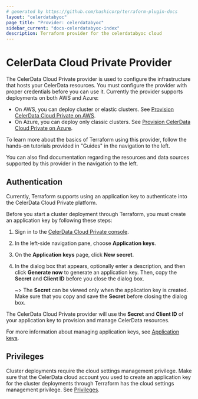 ```yaml
---
# generated by https://github.com/hashicorp/terraform-plugin-docs
layout: "celerdatabyoc"
page_title: "Provider: celerdatabyoc"
sidebar_current: "docs-celerdatabyoc-index"
description: Terraform provider for the celerdatabyoc cloud
---
```


# CelerData Cloud Private Provider

The CelerData Cloud Private provider is used to configure the infrastructure that hosts your CelerData resources. You must configure the provider with proper credentials before you can use it. Currently the provider supports deployments on both AWS and Azure:

- On AWS, you can deploy cluster or elastic clusters. See [Provision CelerData Cloud Private on AWS](../docs/guides/aws_deployment_guide.md).
- On Azure, you can deploy only classic clusters. See [Provision CelerData Cloud Private on Azure](../docs/guides/azure_deployment_guide.md).

To learn more about the basics of Terraform using this provider, follow the hands-on tutorials provided in "Guides" in the navigation to the left.

You can also find documentation regarding the resources and data sources supported by this provider in the navigation to the left.

## Authentication

Currently, Terraform supports using an application key to authenticate into the CelerData Cloud Private platform.

Before you start a cluster deployment through Terraform, you must create an application key by following these steps:

1. Sign in to the [CelerData Cloud Private console](https://cloud.celerdata.com/login).

2. In the left-side navigation pane, choose **Application keys**.

3. On the **Application keys** page, click **New secret**.

4. In the dialog box that appears, optionally enter a description, and then click **Generate now** to generate an application key. Then, copy the **Secret** and **Client ID** before you close the dialog box.

   ~> The **Secret** can be viewed only when the application key is created. Make sure that you copy and save the **Secret** before closing the dialog box.

The CelerData Cloud Private provider will use the **Secret** and **Client ID** of your application key to provision and manage CelerData resources.

For more information about managing application keys, see [Application keys](https://docs.celerdata.com/private/main/security/application_keys).

## Privileges

Cluster deployments require the cloud settings management privilege. Make sure that the CelerData cloud account you used to create an application key for the cluster deployments through Terraform has the cloud settings management privilege. See [Privileges](https://docs.celerdata.com/private/main/security/cloud_access_control/cloud_access_control_overview#privileges).
